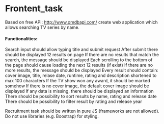 # Frontent_task
Based on free API: http://www.omdbapi.com/ create web application which allows searching TV series by name.

#### Functionalities:

Search input should allow typing title and submit request
After submit there should be displayed 12 results on page
If there are no results that match the search, the message should be displayed
Each scrolling to the bottom of the page should cause loading the next 12 results (if exist)
If there are no more results, the message should be displayed
Every result should contain: cover image, title, relase date, runtime, rating and description shortened to max 100 characters
If the TV show won any award, it should be marked somehow
If there is no cover image, the default cover image should be displayed
If any data is missing, there should be displayed an information
There should be possibility to sort results by name, rating and release date
There should be possibility to filter result by rating and release year

Recruitment task should be written in pure JS (frameworks are not allowed).
Do not use libraries (e.g. Boostrap) for styling.
